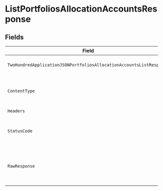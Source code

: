 # ListPortfoliosAllocationAccountsResponse


## Fields

| Field                                                                                                                                                                                              | Type                                                                                                                                                                                               | Required                                                                                                                                                                                           | Description                                                                                                                                                                                        |
| -------------------------------------------------------------------------------------------------------------------------------------------------------------------------------------------------- | -------------------------------------------------------------------------------------------------------------------------------------------------------------------------------------------------- | -------------------------------------------------------------------------------------------------------------------------------------------------------------------------------------------------- | -------------------------------------------------------------------------------------------------------------------------------------------------------------------------------------------------- |
| `TwoHundredApplicationJSONPortfoliosAllocationAccountsListResponse`                                                                                                                                | [*operations.ListPortfoliosAllocationAccountsPortfoliosAllocationAccountsListResponse](../../../pkg/models/operations/listportfoliosallocationaccountsportfoliosallocationaccountslistresponse.md) | :heavy_minus_sign:                                                                                                                                                                                 | Portfolios allocation accounts                                                                                                                                                                     |
| `ContentType`                                                                                                                                                                                      | *string*                                                                                                                                                                                           | :heavy_check_mark:                                                                                                                                                                                 | HTTP response content type for this operation                                                                                                                                                      |
| `Headers`                                                                                                                                                                                          | map[string][]*string*                                                                                                                                                                              | :heavy_minus_sign:                                                                                                                                                                                 | N/A                                                                                                                                                                                                |
| `StatusCode`                                                                                                                                                                                       | *int*                                                                                                                                                                                              | :heavy_check_mark:                                                                                                                                                                                 | HTTP response status code for this operation                                                                                                                                                       |
| `RawResponse`                                                                                                                                                                                      | [*http.Response](https://pkg.go.dev/net/http#Response)                                                                                                                                             | :heavy_minus_sign:                                                                                                                                                                                 | Raw HTTP response; suitable for custom response parsing                                                                                                                                            |